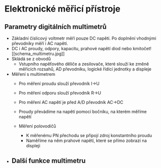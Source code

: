 # Elektronické měřicí přístroje
## Parametry digitálních multimetrů
- Základní číslicový voltmetr měří pouze DC napětí. Po doplnění vhodnými převodníky měří i AC napětí.
- DC i AC proudy, odpory, kapacitu, prahové napětí diod nebo kmitočet![[schema_multimetru.jpg]]
- Skládá se z obvodů
	- Vstupního napěťového děliče a zesilovače, které slouží ke změně měřicích rozsahů, AD převodníku, logické řídící jednotky a displeje
- Měření s multimetrem
	- Pro měření proudu slouží převodník I->U
	- Pro měření odporu slouží převodník R->U
	- Pro měření AC napětí je před A/D převodník AC->DC
	- Proudy převádíme na napětí pomocí bočníku, na kterém měříme napětí

	- Měření polovodičů
		- K měřenému PN přechodu se připojí zdroj konstantního proudu
		- Naměříme na něm prahové napětí, které se přímo zobrazí na displeji
- Další funkce multimetru
	- 